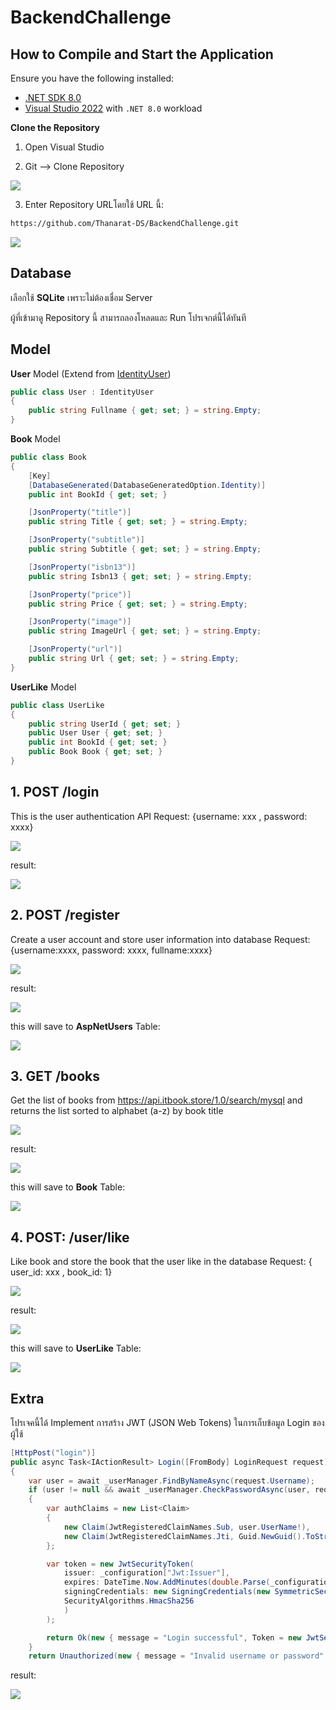 # BackendChallenge

## How to Compile and Start the Application  
Ensure you have the following installed:  
- [.NET SDK 8.0](https://dotnet.microsoft.com/en-us/download/dotnet/8.0)  
- [Visual Studio 2022](https://visualstudio.microsoft.com/) with `.NET 8.0` workload  

**Clone the Repository**

1. Open Visual Studio

2. Git --> Clone Repository
   
<img src="https://raw.githubusercontent.com/Thanarat-DS/BackendChallenge/refs/heads/master/Asset/howto1.png"></img>

3. Enter Repository URLโดยใช้ URL นี้:

```sh
https://github.com/Thanarat-DS/BackendChallenge.git
```
   
<img src="https://raw.githubusercontent.com/Thanarat-DS/BackendChallenge/refs/heads/master/Asset/howto2.png"></img>


## Database
เลือกใช้ <b>SQLite</b> เพราะไม่ต้องเชื่อม Server

ผู้ที่เข้ามาดู Repository นี้ สามารถลองโหลดและ Run โปรเจกต์นี้ได้ทันที

## Model
<b>User</b> Model (Extend from <a href="https://learn.microsoft.com/en-us/dotnet/api/microsoft.aspnetcore.identity.entityframeworkcore.identityuser?view=aspnetcore-1.1">IdentityUser</a>)
~~~ C#
public class User : IdentityUser
{
    public string Fullname { get; set; } = string.Empty;
}
~~~

<b>Book</b> Model
~~~ C#
public class Book
{
    [Key]
    [DatabaseGenerated(DatabaseGeneratedOption.Identity)]
    public int BookId { get; set; }

    [JsonProperty("title")]
    public string Title { get; set; } = string.Empty;

    [JsonProperty("subtitle")]
    public string Subtitle { get; set; } = string.Empty;

    [JsonProperty("isbn13")]
    public string Isbn13 { get; set; } = string.Empty;

    [JsonProperty("price")]
    public string Price { get; set; } = string.Empty;

    [JsonProperty("image")]
    public string ImageUrl { get; set; } = string.Empty;

    [JsonProperty("url")]
    public string Url { get; set; } = string.Empty;
}
~~~

<b>UserLike</b> Model
~~~ C#
public class UserLike
{
    public string UserId { get; set; }
    public User User { get; set; }
    public int BookId { get; set; }
    public Book Book { get; set; }
}
~~~


## 1. POST /login
This is the user authentication API
Request: {username: xxx , password: xxxx}

<img src="https://raw.githubusercontent.com/Thanarat-DS/BackendChallenge/refs/heads/master/Asset/request2.png"></img>

result:

<img src="https://raw.githubusercontent.com/Thanarat-DS/BackendChallenge/refs/heads/master/Asset/result2.png"></img>

## 2. POST /register
Create a user account and store user information into database
 Request: {username:xxxx, password: xxxx, fullname:xxxx}

<img src="https://raw.githubusercontent.com/Thanarat-DS/BackendChallenge/refs/heads/master/Asset/request1.png"></img>

result:

<img src="https://raw.githubusercontent.com/Thanarat-DS/BackendChallenge/refs/heads/master/Asset/result1.png"></img>

this will save to <b>AspNetUsers</b> Table:

<img src="https://raw.githubusercontent.com/Thanarat-DS/BackendChallenge/refs/heads/master/Asset/IdentityUsertable.png"></img>
 
## 3. GET /books
Get the list of books from https://api.itbook.store/1.0/search/mysql and returns the list sorted
to alphabet (a-z) by book title

<img src="https://raw.githubusercontent.com/Thanarat-DS/BackendChallenge/refs/heads/master/Asset/request3.png"></img>

result:

<img src="https://raw.githubusercontent.com/Thanarat-DS/BackendChallenge/refs/heads/master/Asset/result3_1.png"></img>

this will save to <b>Book</b> Table:

<img src="https://raw.githubusercontent.com/Thanarat-DS/BackendChallenge/refs/heads/master/Asset/booktable.png"></img>

## 4. POST: /user/like
Like book and store the book that the user like in the database
Request: { user_id: xxx , book_id: 1} 

<img src="https://raw.githubusercontent.com/Thanarat-DS/BackendChallenge/refs/heads/master/Asset/request4.png"></img>

result:

<img src="https://raw.githubusercontent.com/Thanarat-DS/BackendChallenge/refs/heads/master/Asset/result4.png"></img>

this will save to <b>UserLike</b> Table:

<img src="https://raw.githubusercontent.com/Thanarat-DS/BackendChallenge/refs/heads/master/Asset/userliketable.png"></img>

## Extra
โปรเจคนี้ได้ Implement การสร้าง JWT (JSON Web Tokens) ในการเก็บข้อมูล Login ของผู้ใช้
~~~ C#
[HttpPost("login")]
public async Task<IActionResult> Login([FromBody] LoginRequest request)
{
    var user = await _userManager.FindByNameAsync(request.Username);
    if (user != null && await _userManager.CheckPasswordAsync(user, request.Password))
    {
        var authClaims = new List<Claim>
        {
            new Claim(JwtRegisteredClaimNames.Sub, user.UserName!),
            new Claim(JwtRegisteredClaimNames.Jti, Guid.NewGuid().ToString()),
        };

        var token = new JwtSecurityToken(
            issuer: _configuration["Jwt:Issuer"],
            expires: DateTime.Now.AddMinutes(double.Parse(_configuration["Jwt:ExpiryMinutes"]!)),
            signingCredentials: new SigningCredentials(new SymmetricSecurityKey(Encoding.UTF8.GetBytes(_configuration["Jwt:Key"]!)),
            SecurityAlgorithms.HmacSha256
            )
        );

        return Ok(new { message = "Login successful", Token = new JwtSecurityTokenHandler().WriteToken(token) });
    }
    return Unauthorized(new { message = "Invalid username or password" });
~~~

result:

<img src="https://raw.githubusercontent.com/Thanarat-DS/BackendChallenge/refs/heads/master/Asset/result2.png"></img>
